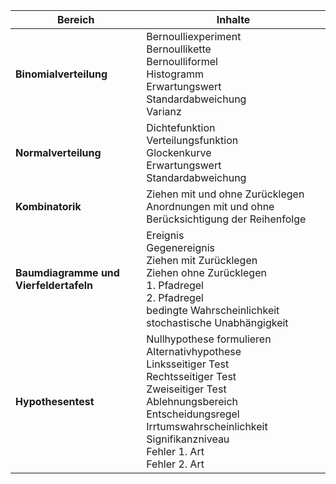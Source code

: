 | Bereich | Inhalte |
|---|---|
| **Binomialverteilung** | Bernoulliexperiment<br>Bernoullikette<br>Bernoulliformel<br>Histogramm<br>Erwartungswert<br>Standardabweichung<br>Varianz |
| **Normalverteilung** | Dichtefunktion<br>Verteilungsfunktion<br>Glockenkurve<br>Erwartungswert<br>Standardabweichung |
| **Kombinatorik** | Ziehen mit und ohne Zurücklegen<br>Anordnungen mit und ohne Berücksichtigung der Reihenfolge |
| **Baumdiagramme und Vierfeldertafeln** | Ereignis<br>Gegenereignis<br>Ziehen mit Zurücklegen<br>Ziehen ohne Zurücklegen<br>1. Pfadregel<br>2. Pfadregel<br>bedingte Wahrscheinlichkeit<br>stochastische Unabhängigkeit |
| **Hypothesentest** | Nullhypothese formulieren<br>Alternativhypothese<br>Linksseitiger Test<br>Rechtsseitiger Test<br>Zweiseitiger Test<br>Ablehnungsbereich<br>Entscheidungsregel<br>Irrtumswahrscheinlichkeit<br>Signifikanzniveau<br>Fehler 1. Art<br>Fehler 2. Art |
